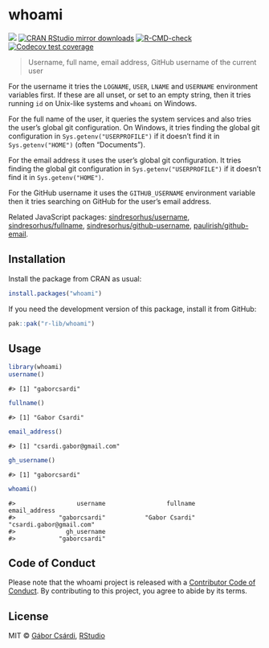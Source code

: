 
# whoami

<!-- badges: start -->

[![](https://www.r-pkg.org/badges/version/whoami)](https://www.r-pkg.org/pkg/whoami)
[![CRAN RStudio mirror
downloads](https://cranlogs.r-pkg.org/badges/whoami)](https://www.r-pkg.org/pkg/whoami)
[![R-CMD-check](https://github.com/r-lib/whoami/actions/workflows/R-CMD-check.yaml/badge.svg)](https://github.com/r-lib/whoami/actions/workflows/R-CMD-check.yaml)
[![Codecov test
coverage](https://codecov.io/gh/r-lib/whoami/graph/badge.svg)](https://app.codecov.io/gh/r-lib/whoami)
<!-- badges: end -->

> Username, full name, email address, GitHub username of the current
> user

For the username it tries the `LOGNAME`, `USER`, `LNAME` and `USERNAME`
environment variables first. If these are all unset, or set to an empty
string, then it tries running `id` on Unix-like systems and `whoami` on
Windows.

For the full name of the user, it queries the system services and also
tries the user’s global git configuration. On Windows, it tries finding
the global git configuration in `Sys.getenv("USERPROFILE")` if it
doesn’t find it in `Sys.getenv("HOME")` (often “Documents”).

For the email address it uses the user’s global git configuration. It
tries finding the global git configuration in
`Sys.getenv("USERPROFILE")` if it doesn’t find it in
`Sys.getenv("HOME")`.

For the GitHub username it uses the `GITHUB_USERNAME` environment
variable then it tries searching on GitHub for the user’s email address.

Related JavaScript packages:
[sindresorhus/username](https://github.com/sindresorhus/username),
[sindresorhus/fullname](https://github.com/sindresorhus/fullname),
[sindresorhus/github-username](https://github.com/sindresorhus/github-username),
[paulirish/github-email](https://github.com/paulirish/github-email).

## Installation

Install the package from CRAN as usual:

``` r
install.packages("whoami")
```

If you need the development version of this package, install it from
GitHub:

``` r
pak::pak("r-lib/whoami")
```

## Usage

``` r
library(whoami)
username()
```

    #> [1] "gaborcsardi"

``` r
fullname()
```

    #> [1] "Gabor Csardi"

``` r
email_address()
```

    #> [1] "csardi.gabor@gmail.com"

``` r
gh_username()
```

    #> [1] "gaborcsardi"

``` r
whoami()
```

    #>                 username                 fullname            email_address 
    #>            "gaborcsardi"           "Gabor Csardi" "csardi.gabor@gmail.com" 
    #>              gh_username 
    #>            "gaborcsardi"

## Code of Conduct

Please note that the whoami project is released with a [Contributor Code
of Conduct](http://r-lib.github.io/whoami/CODE_OF_CONDUCT.html). By
contributing to this project, you agree to abide by its terms.

## License

MIT © [Gábor Csárdi](https://github.com/gaborcsardi),
[RStudio](https://github.com/rstudio)
